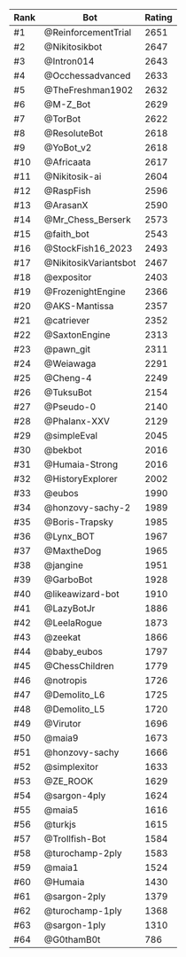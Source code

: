 Rank|Bot|Rating
---|---|---
#1|@ReinforcementTrial|2651
#2|@Nikitosikbot|2647
#3|@Intron014|2643
#4|@Occhessadvanced|2633
#5|@TheFreshman1902|2632
#6|@M-Z_Bot|2629
#7|@TorBot|2622
#8|@ResoluteBot|2618
#9|@YoBot_v2|2618
#10|@Africaata|2617
#11|@Nikitosik-ai|2604
#12|@RaspFish|2596
#13|@ArasanX|2590
#14|@Mr_Chess_Berserk|2573
#15|@faith_bot|2543
#16|@StockFish16_2023|2493
#17|@NikitosikVariantsbot|2467
#18|@expositor|2403
#19|@FrozenightEngine|2366
#20|@AKS-Mantissa|2357
#21|@catriever|2352
#22|@SaxtonEngine|2313
#23|@pawn_git|2311
#24|@Weiawaga|2291
#25|@Cheng-4|2249
#26|@TuksuBot|2154
#27|@Pseudo-0|2140
#28|@Phalanx-XXV|2129
#29|@simpleEval|2045
#30|@bekbot|2016
#31|@Humaia-Strong|2016
#32|@HistoryExplorer|2002
#33|@eubos|1990
#34|@honzovy-sachy-2|1989
#35|@Boris-Trapsky|1985
#36|@Lynx_BOT|1967
#37|@MaxtheDog|1965
#38|@jangine|1951
#39|@GarboBot|1928
#40|@likeawizard-bot|1910
#41|@LazyBotJr|1886
#42|@LeelaRogue|1873
#43|@zeekat|1866
#44|@baby_eubos|1797
#45|@ChessChildren|1779
#46|@notropis|1726
#47|@Demolito_L6|1725
#48|@Demolito_L5|1720
#49|@Virutor|1696
#50|@maia9|1673
#51|@honzovy-sachy|1666
#52|@simplexitor|1633
#53|@ZE_ROOK|1629
#54|@sargon-4ply|1624
#55|@maia5|1616
#56|@turkjs|1615
#57|@Trollfish-Bot|1584
#58|@turochamp-2ply|1583
#59|@maia1|1524
#60|@Humaia|1430
#61|@sargon-2ply|1379
#62|@turochamp-1ply|1368
#63|@sargon-1ply|1310
#64|@G0thamB0t|786
